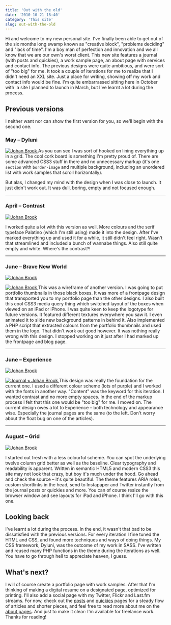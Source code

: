 ```yaml
---
title: 'Out with the old'
date: '2010-10-21 18:40'
category: 'This site'
slug: out-with-the-old
---
```


Hi and welcome to my new personal site. I've finally been able to get out of the six months long swamp known as "creative block", "problems deciding" and "lack of time". I'm a boy man of perfection and innovation and we all know that we are our own's worst client. This new site features a journal (with posts and quickies), a work sample page, an about page with services and contact info. The previous designs were quite ambitious, and were sort of "too big" for me. It took a couple of iterations for me to realize that I didn't need an XXL site. Just a place for writing, showing off my work and contact info would be fine. I'm quite embarrassed sitting here in October with  a site I planned to launch in March, but I've learnt a lot during the process.

## Previous versions
I neither want nor can show the first version for you, so we'll begin with the second one.
### May – Dyluni

[ ![](http://213.185.255.138/core/wp-content/uploads/2010/06/Johan-Brook.png "Johan Brook") ](http://213.185.255.138/core/wp-content/uploads/2010/06/Johan-Brook.png) As you can see I was sort of hooked on lining everything up in a grid. The cool cork board is something I'm pretty proud of. There are some advanced CSS3 stuff in there and no unnecessary markup (it's one `section` with `border-image` and multiple background, including an unordered list with work samples that scroll horizontally).

But alas, I changed my mind with the design when I was close to launch. It just didn't work out. It was dull, boring, empty and not focused enough.

* * *

### April – Contrast

[ ![](http://213.185.255.138/core/wp-content/uploads/2010/10/Johan-Brook.png "Johan Brook") ](http://213.185.255.138/core/wp-content/uploads/2010/10/Johan-Brook.png)

I worked quite a lot with this version as well. More colours and the serif typeface Palatino (which I'm still using) made it into the design. After I've marked everything up and used it for a while, it still didn't feel right. Wasn't that streamlined and included a bunch of wannabe things. Also still quite empty and white. Where's the contrast?!

* * *

### June – Brave New World

[ ![](http://213.185.255.138/core/wp-content/uploads/2010/10/Johan-Brook1.png "Johan Brook") ](http://213.185.255.138/core/wp-content/uploads/2010/10/Johan-Brook1.png)

  [ ![](http://213.185.255.138/core/wp-content/uploads/2010/10/Johan-Brook2.png "Johan Brook") ](http://213.185.255.138/core/wp-content/uploads/2010/10/Johan-Brook2.png)This was a wireframe of another version. I was going to put portfolio thumbnails in those black boxes. It was more of a frontpage design that transported you to my portfolio page than the other designs. I also built this cool CSS3 media query thing which switched layout of the boxes when viewed on an iPad or iPhone. I was quite keen to keep the logotype for future versions. It featured different textures everywhere you saw it. I even animated it to slide new background patterns in behind it. Also implemented a PHP script that extracted colours from the portfolio thumbnails and used them in the logo. That didn't work out good however. It was nothing really wrong with this design. I stopped working on it just after I had marked up the frontpage and blog page.

* * *

### June – Experience

[ ![](http://213.185.255.138/core/wp-content/uploads/2010/10/Johan-Brook3.png "Johan Brook") ](http://213.185.255.138/core/wp-content/uploads/2010/10/Johan-Brook3.png)

  [ ![](http://213.185.255.138/core/wp-content/uploads/2010/10/Journal-«-Johan-Brook.png "Journal « Johan Brook") ](http://213.185.255.138/core/wp-content/uploads/2010/10/Journal-«-Johan-Brook.png)This design was really the foundation for the current one. I used a different colour scheme (lots of purple) and I worked with the fonts in another way. "Content" was the keyword for this iteration. I wanted contrast and no more empty spaces. In the end of the markup process I felt that this one would be "too big" for me. I moved on. The current design owes a lot to Experience – both technology and appearance wise. Especially the journal pages are the same (to the left. Don't worry about the float bug on one of the articles).

* * *

### August – Grid

[ ![](http://213.185.255.138/core/wp-content/uploads/2010/10/Johan-Brook4.png "Johan Brook") ](http://213.185.255.138/core/wp-content/uploads/2010/10/Johan-Brook4.png)

I started out fresh with a less colourful scheme. You can spot the underlying twelve column grid better as well as the baseline. Clear typography and readability is apparent. Written in semantic HTML5 and modern CSS3 this site may not look that crazy, but boy it's much under the hood. Go ahead and check the source – it's quite beautiful. The theme features ARIA roles, custom shortlinks in the head, send to Instapaper and Twitter instantly from the journal posts or quickies and more. You can of course resize the browser window and see layouts for iPad and iPhone. I think I'll go with this one.
## Looking back
I've learnt a lot during the process. In the end, it wasn't that bad to be dissatisfied with the previous versions. For every iteration I fine tuned the HTML and CSS, and found more techniques and ways of doing things. My CSS framework, Dyluni, was the outcome of my work in SASS. I've written and reused many PHP functions in the theme during the iterations as well. You have to go through hell to appreciate heaven, I guess.
## What's next?
I will of course create a portfolio page with work samples. After that I'm thinking of making a digital resume on a designated page, optimized for printing. I'll also add a social page with my Twitter, Flickr and Last.fm streams. For now, check out the [posts](http://johanbrook.com/journal) and [quickies](http://johanbrook.com/quickies) pages for a steady flow of articles and shorter pieces, and feel free to read more about me on the [about pages](http://johanbrook.com/about). And just to make it clear: I'm available for freelance work. Thanks for reading!
